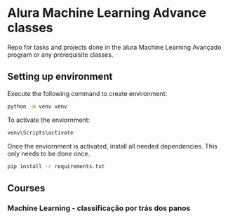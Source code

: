 # Alura Machine Learning Advance classes

Repo for tasks and projects done in the alura Machine Learning Avançado program or any prerequisite classes. 

## Setting up environment

Execute the following command to create environment:
```sh
python -m venv venv
```

To activate the enviornment:
```sh
venv\Scripts\activate
```

Once the enviornment is activated, install all needed dependencies. This only needs to be done once.

```sh
pip install -r requirements.txt
```

## Courses
### Machine Learning - classificação por trás dos panos